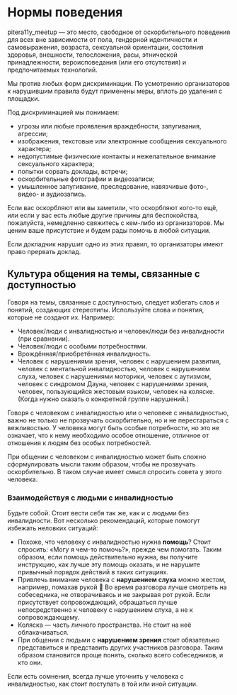 # Нормы поведения
pitera11y_meetup — это место, свободное от оскорбительного поведения для всех вне зависимости от пола, гендерной идентичности и самовыражения, возраста, сексуальной ориентации, состояния здоровья, внешности, телосложения, расы, этнической принадлежности, вероисповедания (или его отсутствия) и предпочитаемых технологий.

Мы против любых форм дискриминации. По усмотрению организаторов к нарушившим правила будут применены меры, вплоть до удаления с площадки.

Под дискриминацией мы понимаем:
* угрозы или любые проявления враждебности, запугивания, агрессии;
* изображения, текстовые или электронные сообщения сексуального характера;
* недопустимые физические контакты и нежелательное внимание сексуального характера;
* попытки сорвать доклады, встречи;
* оскорбительные фотографии и видеозаписи;
* умышленное запугивание, преследование, навязчивые фото-, видео- и аудиозапись.

Если вас оскорбляют или вы заметили, что оскорбляют кого-то ещё, или если у вас есть любые другие причины для беспокойства, пожалуйста, немедленно свяжитесь с кем-либо из организаторов. Мы ценим ваше присутствие и будем рады помочь в любой ситуации.

Если докладчик нарушит одно из этих правил, то организаторы имеют право прервать доклад.

## Культура общения на темы, связанные с доступностью

Говоря на темы, связанные с доступностью, следует избегать слов и понятий, создающих стереотипы. Используйте слова и понятия, которые не создают их. Например:

* Человек/люди с инвалидностью и человек/люди без инвалидности (при сравнении).
* Человек/люди с особыми потребностями.
* Врождённая/приобретённая инвалидность.
* Человек с нарушениями зрения, человек с нарушением развития, человек с ментальной инвалидностью, человек с нарушением слуха, человек с нарушениями моторики, человек с аутизмом, человек с синдромом Дауна, человек с нарушениями зрения, человек, пользующийся жестовым языком, человек на коляске. (Когда нужно сказать о конкретной группе нарушений.)

Говоря с человеком с инвалидностью или о человеке с инвалидностью, важно не только не прозвучать оскорбительно, но и не перестараться с вежливостью. У человека могут быть особые потребности, но это не означает, что к нему необходимо особое отношение, отличное от отношения к людям без особых потребностей.

При общении с человеком с инвалидностью может быть сложно сформулировать мысли таким образом, чтобы не прозвучать оскорбительно. В таком случае имеет смысл спросить совета у этого человека.

### Взаимодействуя с людьми с инвалидностью

Будьте собой. Стоит вести себя так же, как и с людьми без инвалидности. Вот несколько рекомендаций, которые помогут избежать неловких ситуаций:

* Похоже, что человеку с инвалидностью нужна **помощь**? Стоит спросить: «Могу я чем-то помочь?», прежде чем помогать. Таким образом, если помощь действительно нужна, вы получите инструкцию, как лучше эту помощь оказать, и не нарушите привычный порядок действий в таких ситуациях.
* Привлечь внимание человека с **нарушением слуха** можно жестом, например, помахав рукой 👋 Во время разговора лучше смотреть на собеседника, не отворачиваясь и не закрывая рот рукой. Если присутствует сопровождающий, обращаться лучше непосредственно к человеку с нарушением слуха, а не к сопровождающему.
* Коляска — часть личного пространства. Не стоит на неё облакачиваться.
* При общении с людьми с **нарушением зрения** стоит обязательно представиться и представить других участников разговора. Таким образом становится проще понять, сколько всего собеседников, и кто они.

Если есть сомнения, всегда лучше уточнить у человека с инвалидностью, как стоит поступать в той или иной ситуации.
